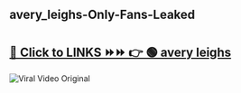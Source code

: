 
 ## avery_leighs-Only-Fans-Leaked

# <h2><a href="https://clipsfans.com/avery_leighs&ref=git">🔗 Click to LINKS ⏩⏩ 👉 🟢 avery leighs </a></h2>

<a href="https://clipsfans.com/avery_leighs&ref=git" rel="nofollow" data-target="animated-image.originalLink"><img src="https://i.ibb.co.com/xMMVF88/686577567.gif" alt="Viral Video Original" style="max-width: 100%; display: inline-block;" data-target="animated-image.originalImage"></a>
